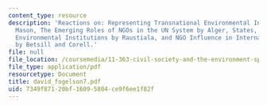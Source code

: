 ```yaml
---
content_type: resource
description: 'Reactions on: Representing Transnational Environmental Interests by
  Mason, The Emerging Roles of NGOs in the UN System by Alger, States, NGOs, and International
  Environmental Institutions by Raustiala, and NGO Influence in International Environment
  by Betsill and Corell.'
file: null
file_location: /coursemedia/11-363-civil-society-and-the-environment-spring-2005/7349f87120bf16095804ce9f6ee1f82f_david_fogelson7.pdf
file_type: application/pdf
resourcetype: Document
title: david_fogelson7.pdf
uid: 7349f871-20bf-1609-5804-ce9f6ee1f82f
---
```

